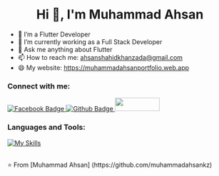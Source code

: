  <h1 align="center">Hi 👋, I'm Muhammad Ahsan</h1>

- 🔭 I’m a Flutter Developer
- 🌱 I’m currently working as a Full Stack Developer
- 💬 Ask me anything about Flutter 
- 📫 How to reach me: ahsanshahidkhanzada@gmail.com
- 😄 My website: https://muhammadahsanportfolio.web.app
  
### Connect with me:
<div id="badges">
  
   <a href="https://web.facebook.com/ahsan.kz.33">
    <img src="https://img.shields.io/badge/Facebook-blue?style=for-the-badge&logo=facebook&logoColor=white" alt="Facebook Badge"/>
  </a>
  <a href="https://github.com/muhammadahsankz">
    <img src="https://img.shields.io/badge/Github-white?style=for-the-badge&logo=Github&logoColor=black" alt="Github Badge"/>
  </a>
  </a>
   <a href="https://www.linkedin.com/in/muhammad-ahsan-khanzada/">
    <img src="https://www.edigitalagency.com.au/wp-content/uploads/Linkedin-logo-png.png" width="100" height="30"/>
  </a>
</div>

### Languages and Tools:
[![My Skills](https://skillicons.dev/icons?i=flutter,dart,firebase,github,git,postman,figma,xd&perline=5)](https://skillicons.dev)



<br>
⭐️ From [Muhammad Ahsan] (https://github.com/muhammadahsankz)

